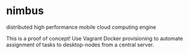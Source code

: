 # nimbus
distributed high performance mobile cloud computing engine

This is a proof of concept! Use Vagrant Docker provisioning to automate assignment of tasks to desktop-nodes from a central server.
